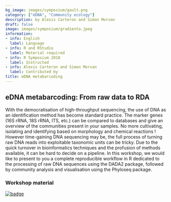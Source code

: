 ```yaml
---
bg_image: images/symposium/gault.png
category: ["eDNA", "Community ecology"]
description: by Alexis Carteron and Simon Morvan
draft: false
image: images/symposium/gradienta.jpeg
information:
- info: English
  label: Language
- info: R and RStudio
  label: Material required
- info: R Symposium 2018
  label: Instructed
- info: Alexis Carteron and Simon Morvan
  label: Contributed by
title: eDNA metabarcoding
---
```


## eDNA metabarcoding: From raw data to RDA

With the democratisation of high-throughput sequencing, the use of DNA as an identification method has become standard practice. The marker genes (16S rRNA, 18S rRNA, ITS, etc.) can be compared to databases and give an overview of the communities present in your samples. No more cultivating, isolating and identifying based on morphology and chemical reactions ! However time-gaining DNA sequencing may be, the full process of turning raw DNA reads into exploitable taxonomic units can be tricky. Due to the quick turnover in bioinformatics techniques and the profusion of methods available, it can be hard to decide on a pipeline. In this workshop, we would like to present to you a complete reproducible workflow in R dedicated to the processing of raw DNA sequences using the DADA2 package, followed by community analysis and visualisation using the Phyloseq package.

### Workshop material

[![badge](https://img.shields.io/static/v1?style=for-the-badge&label=Presentation&message=Open&color=BF616A)](https://alexiscarter.github.io/metab/)